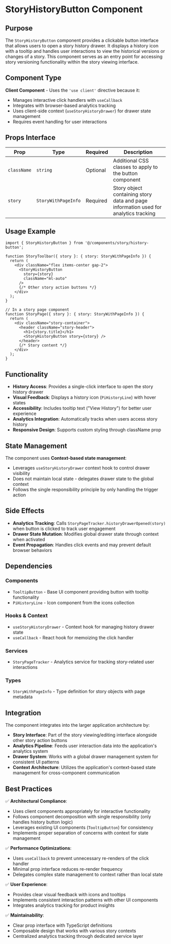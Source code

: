 # StoryHistoryButton Component

## Purpose

The `StoryHistoryButton` component provides a clickable button interface that allows users to open a story history drawer. It displays a history icon with a tooltip and handles user interactions to view the historical versions or changes of a story. This component serves as an entry point for accessing story versioning functionality within the story viewing interface.

## Component Type

**Client Component** - Uses the `'use client'` directive because it:
- Manages interactive click handlers with `useCallback`
- Integrates with browser-based analytics tracking
- Uses client-side context (`useStoryHistoryDrawer`) for drawer state management
- Requires event handling for user interactions

## Props Interface

| Prop | Type | Required | Description |
|------|------|----------|-------------|
| `className` | `string` | Optional | Additional CSS classes to apply to the button component |
| `story` | `StoryWithPageInfo` | Required | Story object containing story data and page information used for analytics tracking |

## Usage Example

```tsx
import { StoryHistoryButton } from '@/components/story/history-button';

function StoryToolbar({ story }: { story: StoryWithPageInfo }) {
  return (
    <div className="flex items-center gap-2">
      <StoryHistoryButton 
        story={story}
        className="ml-auto"
      />
      {/* Other story action buttons */}
    </div>
  );
}

// In a story page component
function StoryPage({ story }: { story: StoryWithPageInfo }) {
  return (
    <div className="story-container">
      <header className="story-header">
        <h1>{story.title}</h1>
        <StoryHistoryButton story={story} />
      </header>
      {/* Story content */}
    </div>
  );
}
```

## Functionality

- **History Access**: Provides a single-click interface to open the story history drawer
- **Visual Feedback**: Displays a history icon (`PiHistoryLine`) with hover states
- **Accessibility**: Includes tooltip text ("View History") for better user experience
- **Analytics Integration**: Automatically tracks when users access story history
- **Responsive Design**: Supports custom styling through className prop

## State Management

The component uses **Context-based state management**:
- Leverages `useStoryHistoryDrawer` context hook to control drawer visibility
- Does not maintain local state - delegates drawer state to the global context
- Follows the single responsibility principle by only handling the trigger action

## Side Effects

- **Analytics Tracking**: Calls `StoryPageTracker.historyDrawerOpened(story)` when button is clicked to track user engagement
- **Drawer State Mutation**: Modifies global drawer state through context when activated
- **Event Propagation**: Handles click events and may prevent default browser behaviors

## Dependencies

### Components
- `TooltipButton` - Base UI component providing button with tooltip functionality
- `PiHistoryLine` - Icon component from the icons collection

### Hooks & Context
- `useStoryHistoryDrawer` - Context hook for managing history drawer state
- `useCallback` - React hook for memoizing the click handler

### Services
- `StoryPageTracker` - Analytics service for tracking story-related user interactions

### Types
- `StoryWithPageInfo` - Type definition for story objects with page metadata

## Integration

The component integrates into the larger application architecture by:

- **Story Interface**: Part of the story viewing/editing interface alongside other story action buttons
- **Analytics Pipeline**: Feeds user interaction data into the application's analytics system
- **Drawer System**: Works with a global drawer management system for consistent UI patterns
- **Context Architecture**: Utilizes the application's context-based state management for cross-component communication

## Best Practices

✅ **Architectural Compliance**:
- Uses client components appropriately for interactive functionality
- Follows component decomposition with single responsibility (only handles history button logic)
- Leverages existing UI components (`TooltipButton`) for consistency
- Implements proper separation of concerns with context for state management

✅ **Performance Optimizations**:
- Uses `useCallback` to prevent unnecessary re-renders of the click handler
- Minimal prop interface reduces re-render frequency
- Delegates complex state management to context rather than local state

✅ **User Experience**:
- Provides clear visual feedback with icons and tooltips
- Implements consistent interaction patterns with other UI components
- Integrates analytics tracking for product insights

✅ **Maintainability**:
- Clear prop interface with TypeScript definitions
- Composable design that works with various story contexts
- Centralized analytics tracking through dedicated service layer